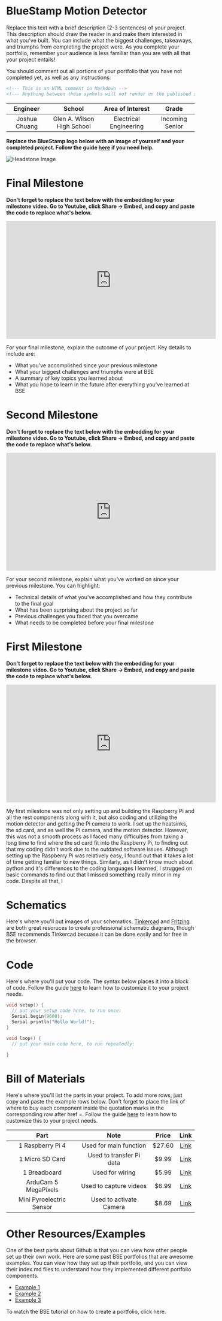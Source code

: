 # BlueStamp Motion Detector
Replace this text with a brief description (2-3 sentences) of your project. This description should draw the reader in and make them interested in what you've built. You can include what the biggest challenges, takeaways, and triumphs from completing the project were. As you complete your portfolio, remember your audience is less familiar than you are with all that your project entails!

You should comment out all portions of your portfolio that you have not completed yet, as well as any instructions:
```HTML 
<!--- This is an HTML comment in Markdown -->
<!--- Anything between these symbols will not render on the published site -->
```

| **Engineer** | **School** | **Area of Interest** | **Grade** |
|:--:|:--:|:--:|:--:|
| Joshua Chuang | Glen A. Wilson High School | Electrical Engineering | Incoming Senior

**Replace the BlueStamp logo below with an image of yourself and your completed project. Follow the guide [here](https://tomcam.github.io/least-github-pages/adding-images-github-pages-site.html) if you need help.**

![Headstone Image](logo.svg)
  
# Final Milestone

**Don't forget to replace the text below with the embedding for your milestone video. Go to Youtube, click Share -> Embed, and copy and paste the code to replace what's below.**

<iframe width="560" height="315" src="https://www.youtube.com/embed/F7M7imOVGug" title="YouTube video player" frameborder="0" allow="accelerometer; autoplay; clipboard-write; encrypted-media; gyroscope; picture-in-picture; web-share" allowfullscreen></iframe>

For your final milestone, explain the outcome of your project. Key details to include are:
- What you've accomplished since your previous milestone
- What your biggest challenges and triumphs were at BSE
- A summary of key topics you learned about
- What you hope to learn in the future after everything you've learned at BSE



# Second Milestone

**Don't forget to replace the text below with the embedding for your milestone video. Go to Youtube, click Share -> Embed, and copy and paste the code to replace what's below.**

<iframe width="560" height="315" src="https://www.youtube.com/embed/y3VAmNlER5Y" title="YouTube video player" frameborder="0" allow="accelerometer; autoplay; clipboard-write; encrypted-media; gyroscope; picture-in-picture; web-share" allowfullscreen></iframe>

For your second milestone, explain what you've worked on since your previous milestone. You can highlight:
- Technical details of what you've accomplished and how they contribute to the final goal
- What has been surprising about the project so far
- Previous challenges you faced that you overcame
- What needs to be completed before your final milestone 

# First Milestone

**Don't forget to replace the text below with the embedding for your milestone video. Go to Youtube, click Share -> Embed, and copy and paste the code to replace what's below.**

<iframe width="560" height="315" src="https://www.youtube.com/watch?v=pdsOlH5IUc4" title="YouTube video player" frameborder="0" allow="accelerometer; autoplay; clipboard-write; encrypted-media; gyroscope; picture-in-picture; web-share" allowfullscreen></iframe>

My first milestone was not only setting up and building the Raspberry Pi and all the rest components along with it, but also coding and utilizing the motion detector and getting the Pi camera to work. I set up the heatsinks, the sd card, and as well the Pi camera, and the motion detector. However, this was not a smooth process as I faced many difficulties from taking a long time to find where the sd card fit into the Raspberry Pi, to finding out that my coding didn't work due to the outdated software issues. Although setting up the Raspberry Pi was relatively easy, I found out that it takes a lot of time getting familiar to new things. Similarly, as I didn't know much about python and it's differences to the coding languages I learned, I strugged on basic commands to find out that I missed something really minor in my code. Despite all that, I 

# Schematics 
Here's where you'll put images of your schematics. [Tinkercad](https://www.tinkercad.com/blog/official-guide-to-tinkercad-circuits) and [Fritzing](https://fritzing.org/learning/) are both great resoruces to create professional schematic diagrams, though BSE recommends Tinkercad becuase it can be done easily and for free in the browser. 

# Code
Here's where you'll put your code. The syntax below places it into a block of code. Follow the guide [here]([url](https://www.markdownguide.org/extended-syntax/)) to learn how to customize it to your project needs. 

```c++
void setup() {
  // put your setup code here, to run once:
  Serial.begin(9600);
  Serial.println("Hello World!");
}

void loop() {
  // put your main code here, to run repeatedly:

}
```

# Bill of Materials
Here's where you'll list the parts in your project. To add more rows, just copy and paste the example rows below.
Don't forget to place the link of where to buy each component inside the quotation marks in the corresponding row after href =. Follow the guide [here]([url](https://www.markdownguide.org/extended-syntax/)) to learn how to customize this to your project needs. 

| **Part** | **Note** | **Price** | **Link** |
|:--:|:--:|:--:|:--:|
| 1 Raspberry Pi 4 | Used for main function | $27.60 | <a href="https://www.amazon.com/Arduino-A000066-ARDUINO-UNO-R3/dp/B008GRTSV6/"> Link </a> |
| 1 Micro SD Card | Used to transfer Pi data | $9.99 | <a href="https://www.amazon.com/gp/product/B089VVP61W/ref=ppx_yo_dt_b_search_asin_title?ie=UTF8&th=1"> Link </a> |
| 1 Breadboard | Used for wiring | $5.99 | <a href="https://www.amazon.com/Arduino-A000066-ARDUINO-UNO-R3/dp/B008GRTSV6/"> Link </a> |
| ArduCam 5 MegaPixels  | Used to capture videos | $6.99 | <a href="https://www.amazon.com/Arducam-Megapixels-Sensor-OV5647-Raspberry/dp/B012V1HEP4/ref=sr_1_3?crid=3D0S8QO1JMVVF&dib=eyJ2IjoiMSJ9.A7iVhmlMaLIViV1yyMin_nU2DQfo0nrAEcyeAs8mEnPK2j-S-lsM2oSz7vHo3GDTUaA_rqRWlkMjX2LctQaA6YFATgi6lE_-gRCmo6ceFLlteBs_4BIqQH6OAgIWYG80F3buL79NPc15wtdWFZeGgZ_SZ-xv7-owqJDvMCV4r1jUMepokR0PsSdYwgR7SHnjMC6zE8IEKf3dClleAWgamZROLFTCUyrtYWJz-vZiyCk.PIfcN8OHUXkRl8TtP9q8lTaLSWRWzkD05N5WZe9QtLI&dib_tag=se&keywords=arducam+5+megapixels&qid=1719950245&sprefix=arducam+5+megapixels%2Caps%2C132&sr=8-3"> Link </a> |
| Mini Pyroelectric Sensor | Used to activate Camera | $8.69 | <a href="https://www.amazon.com/HiLetgo-Pyroelectric-Sensor-Infrared-Detector/dp/B07RT7MK7C/ref=sr_1_1_sspa?crid=EV9TJX4G8EGO&dib=eyJ2IjoiMSJ9.EtZ1D0hKzsijh24etbQDy7al_njAUtXeREYDYQgKWJ14cbNf_qJzDMXb6f5pZ_8MW1cZqttenHbS5IE79SdVn3tUmFRkHlkJmNC6h730-HG8jfwkVE-2MTA1chcms79pKCYwECUGRXn40KNpBVhdWfYHNcLWf_0sV706mYvCAZ1sVjOiFmT1BmxXjLO-_7KALXP0-WAan6n0epryyS6O_X2Nb3A9X0VJ1nSWmDhhQu8.D6A5QYmvN6nul2BJfWnb2xvXE7x2HaILvemoxbmZKL8&dib_tag=se&keywords=pir+motion+sensor&qid=1718930397&sprefix=pir+motion%2Caps%2C105&sr=8-1-spons&sp_csd=d2lkZ2V0TmFtZT1zcF9hdGY&psc=1"> Link </a> |


# Other Resources/Examples
One of the best parts about Github is that you can view how other people set up their own work. Here are some past BSE portfolios that are awesome examples. You can view how they set up their portfolio, and you can view their index.md files to understand how they implemented different portfolio components.
- [Example 1](https://trashytuber.github.io/YimingJiaBlueStamp/)
- [Example 2](https://sviatil0.github.io/Sviatoslav_BSE/)
- [Example 3](https://arneshkumar.github.io/arneshbluestamp/)

To watch the BSE tutorial on how to create a portfolio, click here.
